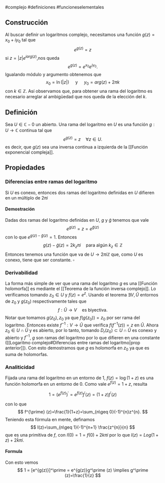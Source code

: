 #complejo #definiciones #funcioneselementales 
## Construcción

Al buscar definir un logaritmos complejo, necesitamos una función $g(z)=x_{0}+iy_{0}$ tal que
$$
e^{g(z)}=z
$$
si $z= \lvert z \rvert e^{iarg(z)}$,nos queda
$$
e^{g(z)}=e^{x_{0}} e^{iy_{0}} .
$$
Igualando módulo y argumento obtenemos que
$$
x_{0}=\ln(\lvert z \rvert) \quad \text{ y } \quad y_{0}=arg(z)+2\pi k
$$
con $k \in\mathbb{Z}$. Así observamos que, para obtener una rama del logaritmo es necesario arreglar al ambigüedad que nos queda de la elección del $k$.

## Definición

Sea $U \in\mathbb{C}-{0}$ un abierto. Una rama del logaritmo en $U$ es una función $g:U\to \mathbb{C}$ continua tal que 
$$
e^{g(z)}= z \quad \forall z \in U.
$$
es decir, que $g(z)$ sea una inversa continua a izquierda de la [[Función exponencial compleja]].

## Propiedades
### Diferencias entre ramas del logaritmo

Si $U$ es conexo, entonces dos ramas del logaritmo definidas en $U$ difieren en un múltiplo de $2\pi i$

#### Demostración

Dadas dos ramas del logaritmo definidas en $U$, $g$ y $\tilde{g}$ tenemos que vale
$$
e^{g(z)}=z=e^{\tilde{g}(z)}
$$
con lo que $e^{{g(z)}-\tilde{g}(z)}=1$. Entonces $$
g(z)-\tilde{g}(z)=2k_{z}\pi i \quad \text{para algún } k_{z} \in\mathbb{Z}
$$
Entonces tenemos una función que va de $U \to 2\pi i\mathbb{Z}$ que, como $U$ es conexo, tiene que ser constante. $\square$

### Derivabilidad

La forma más simple de ver que una rama del logaritmo $g$ es una [[Función holomorfa]] es mediante el [[Teorema de la función inversa complejo]].  Lo verificamos tomando $z_{0}\in U$ y $f(z)=e^z$. Usando el teorema $\exists V, \tilde{U}$ entornos de $z_{0}$ y $g(z_{0})$ respectivamente tales que
$$
f:\tilde{U}\to V \quad \text{es biyectiva}.
$$
Notar que tomamos $g(z_{0}),z_{0}$ ya que $f(g(z_{0}))=z_{0}$ por ser rama del logaritmo. Entonces existe $f^{-1}:V \to \tilde{U}$ que verifica $f(f^{-1}(z))=z$ en $\tilde{U}$. Ahora $z_{0} \in U \cap \tilde{U}$ y es abierto, por lo tanto, tomando $D_{r}(z_{0})\subset U\cap \tilde{U}$ es conexo y abierto y $f^{-1}$, $g$ son ramas del logaritmo por lo que difieren en una constante ([[Logaritmo complejo#Diferencias entre ramas del logaritmo|prop anterior]]). Con esto demostramos que $g$ es holomorfa en $z_{0}$ ya que es suma de holomorfas. 

### Analiticidad

Fijada una rama del logaritmo en un entorno de 1, $f(z)=\log(1+z)$ es una función holomorfa en un entorno de $0$. Como vale $e^{f(z)}=1+z$, resulta

$$
1=(e^{f(z)})^{\prime }=e^{f(z)}f^{\prime} (z)=(1+z)f^{\prime }(z)
$$

con lo que 
$$
f^{\prime} (z)=\frac{1}{1+z}=\sum_{n\geq 0}(-1)^{n}z^{n}.
$$
Teniendo esta fórmula en mente, definamos
$$
I(z)=\sum_{n\geq 1}(-1)^{n+1} \frac{z^{n}}{n}
$$
que es una primitiva de $f$, con $I(0)=1=f(0)+2k\pi i$ por lo que  $I(z)=Log(1+z)+2 \tilde{k}\pi i$.

#### Formula 
Con esto vemos
$$
1 = [e^{g(z)}]^\prime = e^{g(z)}g^\prime (z) \implies g^\prime (z)=\frac{1}{z}
$$






